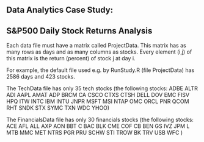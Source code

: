
Data Analytics Case Study: 
---------------------------------------------------------

S&P500 Daily Stock Returns Analysis
---------------------------------------------------------

Each data file must have a matrix called ProjectData. This matrix has as many rows as days and as many columns as stocks. Every element (i,j) of this matrix is the return (percent) of stock j at day i. 

For example, the default file used e.g. by RunStudy.R (file ProjectData) has 2586 days and 423 stocks. 

The TechData file has only 35 tech stocks (the following stocks:
ADBE ALTR ADI  AAPL AMAT ADP  BRCM CA   CSCO CTXS CTSH DELL DOV  EMC  FISV HPQ  ITW  INTC IBM  INTU JNPR MSFT MSI  NTAP OMC  ORCL PNR  QCOM RHT  SNDK STX  SYMC TXN WDC  YHOO)

The FinancialsData file has only 30 financials stocks (the following stocks:
 ACE  AFL  ALL  AXP  AON  BBT  C  BAC  BLK  CME  COF  CB   BEN  GS  IVZ JPM  L  MTB  MMC  MET  NTRS PGR  PRU  SCHW STI  TROW BK TRV  USB  WFC )
 